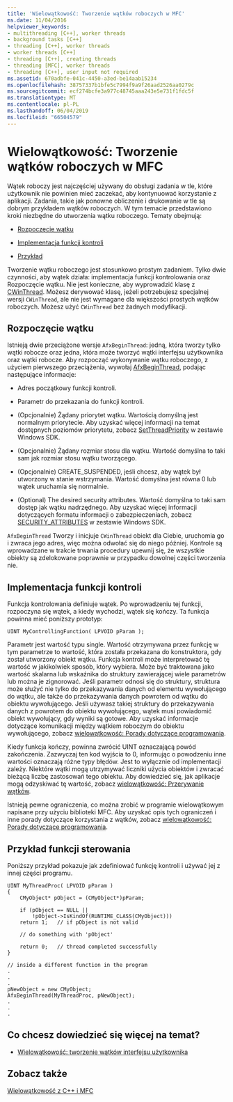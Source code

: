 ```yaml
---
title: 'Wielowątkowość: Tworzenie wątków roboczych w MFC'
ms.date: 11/04/2016
helpviewer_keywords:
- multithreading [C++], worker threads
- background tasks [C++]
- threading [C++], worker threads
- worker threads [C++]
- threading [C++], creating threads
- threading [MFC], worker threads
- threading [C++], user input not required
ms.assetid: 670adbfe-041c-4450-a3ed-be14aab15234
ms.openlocfilehash: 38757337b1bfe5c7994f9a9f26aad2526aa0279c
ms.sourcegitcommit: ecf274bcfe3a977c48745aaa243e5e731f1fdc5f
ms.translationtype: MT
ms.contentlocale: pl-PL
ms.lasthandoff: 06/04/2019
ms.locfileid: "66504579"
---
```

# <a name="multithreading-creating-worker-threads-in-mfc"></a>Wielowątkowość: Tworzenie wątków roboczych w MFC

Wątek roboczy jest najczęściej używany do obsługi zadania w tle, które użytkownik nie powinien mieć zaczekać, aby kontynuować korzystanie z aplikacji. Zadania, takie jak ponowne obliczenie i drukowanie w tle są dobrym przykładem wątków roboczych. W tym temacie przedstawiono kroki niezbędne do utworzenia wątku roboczego. Tematy obejmują:

- [Rozpoczęcie wątku](#_core_starting_the_thread)

- [Implementacja funkcji kontroli](#_core_implementing_the_controlling_function)

- [Przykład](#_core_controlling_function_example)

Tworzenie wątku roboczego jest stosunkowo prostym zadaniem. Tylko dwie czynności, aby wątek działa: implementacja funkcji kontrolowania oraz Rozpoczęcie wątku. Nie jest konieczne, aby wyprowadzić klasę z [CWinThread](../mfc/reference/cwinthread-class.md). Możesz derywować klasę, jeżeli potrzebujesz specjalnej wersji `CWinThread`, ale nie jest wymagane dla większości prostych wątków roboczych. Możesz użyć `CWinThread` bez żadnych modyfikacji.

##  <a name="_core_starting_the_thread"></a> Rozpoczęcie wątku

Istnieją dwie przeciążone wersje `AfxBeginThread`: jedną, która tworzy tylko wątki robocze oraz jedna, która może tworzyć wątki interfejsu użytkownika oraz wątki robocze. Aby rozpocząć wykonywanie wątku roboczego, z użyciem pierwszego przeciążenia, wywołaj [AfxBeginThread](../mfc/reference/application-information-and-management.md#afxbeginthread), podając następujące informacje:

- Adres początkowy funkcji kontroli.

- Parametr do przekazania do funkcji kontroli.

- (Opcjonalnie) Żądany priorytet wątku. Wartością domyślną jest normalnym priorytecie. Aby uzyskać więcej informacji na temat dostępnych poziomów priorytetu, zobacz [SetThreadPriority](/windows/desktop/api/processthreadsapi/nf-processthreadsapi-setthreadpriority) w zestawie Windows SDK.

- (Opcjonalnie) Żądany rozmiar stosu dla wątku. Wartość domyślna to taki sam jak rozmiar stosu wątku tworzącego.

- (Opcjonalnie) CREATE_SUSPENDED, jeśli chcesz, aby wątek był utworzony w stanie wstrzymania. Wartość domyślna jest równa 0 lub wątek uruchamia się normalnie.

- (Optional) The desired security attributes. Wartość domyślna to taki sam dostęp jak wątku nadrzędnego. Aby uzyskać więcej informacji dotyczących formatu informacji o zabezpieczeniach, zobacz [SECURITY_ATTRIBUTES](/previous-versions/windows/desktop/legacy/aa379560\(v=vs.85\)) w zestawie Windows SDK.

`AfxBeginThread` Tworzy i inicjuje `CWinThread` obiekt dla Ciebie, uruchomia go i zwraca jego adres, więc można odwołać się do niego później. Kontrole są wprowadzane w trakcie trwania procedury upewnij się, że wszystkie obiekty są zdelokowane poprawnie w przypadku dowolnej części tworzenia nie.

##  <a name="_core_implementing_the_controlling_function"></a> Implementacja funkcji kontroli

Funkcja kontrolowania definiuje wątek. Po wprowadzeniu tej funkcji, rozpoczyna się wątek, a kiedy wychodzi, wątek się kończy. Ta funkcja powinna mieć poniższy prototyp:

```
UINT MyControllingFunction( LPVOID pParam );
```

Parametr jest wartość typu single. Wartość otrzymywana przez funkcję w tym parametrze to wartość, która została przekazana do konstruktora, gdy został utworzony obiekt wątku. Funkcja kontroli może interpretować tę wartość w jakikolwiek sposób, który wybiera. Może być traktowana jako wartość skalarna lub wskaźnika do struktury zawierającej wiele parametrów lub można je zignorować. Jeśli parametr odnosi się do struktury, struktura może służyć nie tylko do przekazywania danych od elementu wywołującego do wątku, ale także do przekazywania danych powrotem od wątku do obiektu wywołującego. Jeśli używasz takiej struktury do przekazywania danych z powrotem do obiektu wywołującego, wątek musi powiadomić obiekt wywołujący, gdy wyniki są gotowe. Aby uzyskać informacje dotyczące komunikacji między wątkiem roboczym do obiektu wywołującego, zobacz [wielowątkowość: Porady dotyczące programowania](multithreading-programming-tips.md).

Kiedy funkcja kończy, powinna zwrócić UINT oznaczającą powód zakończenia. Zazwyczaj ten kod wyjścia to 0, informując o powodzeniu inne wartości oznaczają różne typy błędów. Jest to wyłącznie od implementacji zależy. Niektóre wątki mogą utrzymywać liczniki użycia obiektów i zwracać bieżącą liczbę zastosowań tego obiektu. Aby dowiedzieć się, jak aplikacje mogą odzyskiwać tę wartość, zobacz [wielowątkowość: Przerywanie wątków](multithreading-terminating-threads.md).

Istnieją pewne ograniczenia, co można zrobić w programie wielowątkowym napisane przy użyciu biblioteki MFC. Aby uzyskać opis tych ograniczeń i inne porady dotyczące korzystania z wątków, zobacz [wielowątkowość: Porady dotyczące programowania](multithreading-programming-tips.md).

##  <a name="_core_controlling_function_example"></a> Przykład funkcji sterowania

Poniższy przykład pokazuje jak zdefiniować funkcję kontroli i używać jej z innej części programu.

```
UINT MyThreadProc( LPVOID pParam )
{
    CMyObject* pObject = (CMyObject*)pParam;

    if (pObject == NULL ||
        !pObject->IsKindOf(RUNTIME_CLASS(CMyObject)))
    return 1;   // if pObject is not valid

    // do something with 'pObject'

    return 0;   // thread completed successfully
}

// inside a different function in the program
.
.
.
pNewObject = new CMyObject;
AfxBeginThread(MyThreadProc, pNewObject);
.
.
.
```

## <a name="what-do-you-want-to-know-more-about"></a>Co chcesz dowiedzieć się więcej na temat?

- [Wielowątkowość: tworzenie wątków interfejsu użytkownika](multithreading-creating-user-interface-threads.md)

## <a name="see-also"></a>Zobacz także

[Wielowątkowość z C++ i MFC](multithreading-with-cpp-and-mfc.md)
